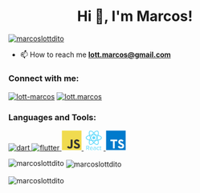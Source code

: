 <h1 align="center">Hi 👋, I'm Marcos!</h1>
<p align="left"> <a href="https://github.com/ryo-ma/github-profile-trophy"><img src="https://github-profile-trophy.vercel.app/?username=marcoslottdito" alt="marcoslottdito" /></a> </p>

- 📫 How to reach me **lott.marcos@gmail.com**

<h3 align="left">Connect with me:</h3>
<p align="left">
<a href="https://linkedin.com/in/lott-marcos" target="blank"><img align="center" src="https://raw.githubusercontent.com/rahuldkjain/github-profile-readme-generator/master/src/images/icons/Social/linked-in-alt.svg" alt="lott-marcos" height="30" width="40" /></a>
<a href="https://instagram.com/lott.marcos" target="blank"><img align="center" src="https://raw.githubusercontent.com/rahuldkjain/github-profile-readme-generator/master/src/images/icons/Social/instagram.svg" alt="lott.marcos" height="30" width="40" /></a>
</p>

<h3 align="left">Languages and Tools:</h3>
<p align="left"> <a href="https://dart.dev" target="_blank" rel="noreferrer"> <img src="https://www.vectorlogo.zone/logos/dartlang/dartlang-icon.svg" alt="dart" width="40" height="40"/> </a> <a href="https://flutter.dev" target="_blank" rel="noreferrer"> <img src="https://www.vectorlogo.zone/logos/flutterio/flutterio-icon.svg" alt="flutter" width="40" height="40"/> </a> <a href="https://developer.mozilla.org/en-US/docs/Web/JavaScript" target="_blank" rel="noreferrer"> <img src="https://raw.githubusercontent.com/devicons/devicon/master/icons/javascript/javascript-original.svg" alt="javascript" width="40" height="40"/> </a> <a href="https://reactjs.org/" target="_blank" rel="noreferrer"> <img src="https://raw.githubusercontent.com/devicons/devicon/master/icons/react/react-original-wordmark.svg" alt="react" width="40" height="40"/> </a> <a href="https://www.typescriptlang.org/" target="_blank" rel="noreferrer"> <img src="https://raw.githubusercontent.com/devicons/devicon/master/icons/typescript/typescript-original.svg" alt="typescript" width="40" height="40"/> </a> </p>

<p><img align="left" src="https://github-readme-stats.vercel.app/api/top-langs?username=marcoslottdito&show_icons=true&locale=en&layout=compact" alt="marcoslottdito" /></p>

<p>&nbsp;<img align="center" src="https://github-readme-stats.vercel.app/api?username=marcoslottdito&show_icons=true&locale=en" alt="marcoslottdito" /></p>

<p><img align="center" src="https://github-readme-streak-stats.herokuapp.com/?user=marcoslottdito&" alt="marcoslottdito" /></p>
